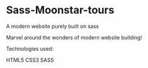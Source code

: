 # Sass-Moonstar-tours
A modern website purely built on sass



Marvel around the wonders of modern website building!






Technologies used:


HTML5 CSS3 SASS 
